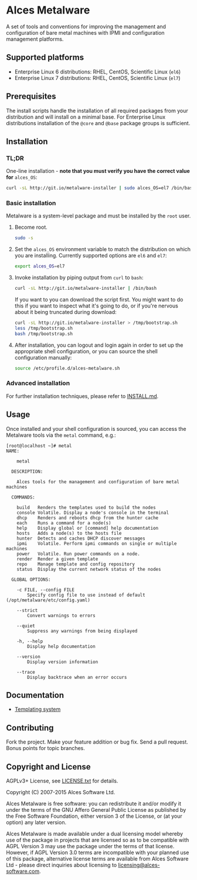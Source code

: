 # Alces Metalware

A set of tools and conventions for improving the management and configuration of bare metal machines with IPMI and configuration management platforms.

## Supported platforms

* Enterprise Linux 6 distributions: RHEL, CentOS, Scientific Linux (`el6`)
* Enterprise Linux 7 distributions: RHEL, CentOS, Scientific Linux (`el7`)

## Prerequisites

The install scripts handle the installation of all required packages from your distribution and will install on a minimal base.  For Enterprise Linux distributions installation of the `@core` and `@base` package groups is sufficient.

## Installation

### TL;DR

One-line installation - **note that you must verify you have the correct value for** `alces_OS`:

```bash
curl -sL http://git.io/metalware-installer | sudo alces_OS=el7 /bin/bash
```

### Basic installation

Metalware is a system-level package and must be installed by the `root` user.

1. Become root.

   ```bash
   sudo -s
   ```

2. Set the `alces_OS` environment variable to match the distribution on which you are installing. Currently supported options are `el6` and `el7`:

     ```bash
     export alces_OS=el7
     ```
   
3. Invoke installation by piping output from `curl` to `bash`:

   ```bash
   curl -sL http://git.io/metalware-installer | /bin/bash
   ```

   If you want to you can download the script first.  You might want to do this if you want to inspect what it's going to do, or if you're nervous about it being truncated during download:

   ```bash
   curl -sL http://git.io/metalware-installer > /tmp/bootstrap.sh
   less /tmp/bootstrap.sh
   bash /tmp/bootstrap.sh
   ```

4. After installation, you can logout and login again in order to set up the appropriate shell configuration, or you can source the shell configuration manually:

   ```bash
   source /etc/profile.d/alces-metalware.sh
   ```

### Advanced installation

For further installation techniques, please refer to [INSTALL.md](INSTALL.md).

## Usage

Once installed and your shell configuration is sourced, you can access the Metalware tools via the `metal` command, e.g.:

```
[root@localhost ~]# metal
NAME:

    metal

  DESCRIPTION:

    Alces tools for the management and configuration of bare metal machines

  COMMANDS:
        
    build   Renders the templates used to build the nodes               
    console Volatile. Display a node's console in the terminal          
    dhcp    Renders and reboots dhcp from the hunter cache              
    each    Runs a command for a node(s)                
    help    Display global or [command] help documentation              
    hosts   Adds a node(s) to the hosts file            
    hunter  Detects and caches DHCP discover messages           
    ipmi    Volatile. Perform ipmi commands on single or multiple machines      
    power   Volatile. Run power commands on a node.             
    render  Render a given template             
    repo    Manage template and config repository               
    status  Display the current network status of the nodes     

  GLOBAL OPTIONS:
        
    -c FILE, --config FILE 
        Specify config file to use instead of default
(/opt/metalware/etc/config.yaml)
        
    --strict 
        Convert warnings to errors
        
    --quiet 
        Suppress any warnings from being displayed
        
    -h, --help 
        Display help documentation
        
    --version 
        Display version information
        
    --trace 
        Display backtrace when an error occurs
```

## Documentation

- [Templating system](docs/templating-system.md)

## Contributing

Fork the project. Make your feature addition or bug fix. Send a pull request. Bonus points for topic branches.

## Copyright and License

AGPLv3+ License, see [LICENSE.txt](LICENSE.txt) for details.

Copyright (C) 2007-2015 Alces Software Ltd.

Alces Metalware is free software: you can redistribute it and/or modify it under the terms of the GNU Affero General Public License as published by the Free Software Foundation, either version 3 of the License, or (at your option) any later version.

Alces Metalware is made available under a dual licensing model whereby use of the package in projects that are licensed so as to be compatible with AGPL Version 3 may use the package under the terms of that license. However, if AGPL Version 3.0 terms are incompatible with your planned use of this package, alternative license terms are available from Alces Software Ltd - please direct inquiries about licensing to [licensing@alces-software.com](mailto:licensing@alces-software.com).
